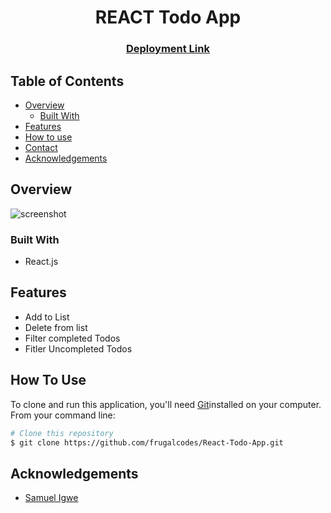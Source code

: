 <!-- Please update value in the {}  -->

<h1 align="center">REACT Todo App</h1>


<div align="center">
  <h3>
    <a href="https://frugalcodes.github.io/React-Todo-App">
      Deployment Link
    </a>
  </h3>
</div>

<!-- TABLE OF CONTENTS -->

## Table of Contents

- [Overview](#overview)
  - [Built With](#built-with)
- [Features](#features)
- [How to use](#how-to-use)
- [Contact](#contact)
- [Acknowledgements](#acknowledgements)

<!-- OVERVIEW -->

## Overview

![screenshot](https://screenbud.com/shot/96a5cde3-4f23-4280-8d71-f765ea2f784c)


### Built With

<!-- This section should list any major frameworks that you built your project using. Here are a few examples.-->

- React.js

## Features

<!-- List the features of your application or follow the template. Don't share the figma file here :) -->

- Add to List
- Delete from list
- Filter completed Todos
- Fitler Uncompleted Todos



## How To Use

<!-- Example: -->

To clone and run this application, you'll need [Git](https://git-scm.com)installed on your computer. From your command line:

```bash
# Clone this repository
$ git clone https://github.com/frugalcodes/React-Todo-App.git

```

## Acknowledgements

<!-- This section should list any articles or add-ons/plugins that helps you to complete the project. This is optional but it will help you in the future. For example: -->


- [Samuel Igwe](https://github.com/frugalcodes)

